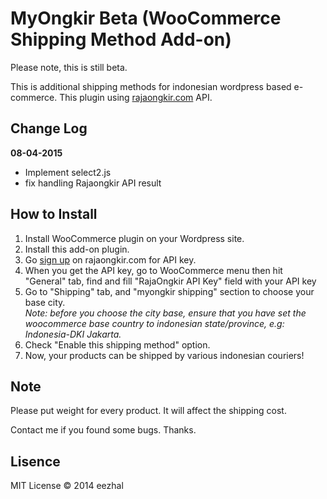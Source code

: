 <h1>MyOngkir Beta (WooCommerce Shipping Method Add-on)</h1>
<p>Please note, this is still beta.</p>
<p>This is additional shipping methods for indonesian wordpress based e-commerce. This plugin using <a href="htpp://rajaongkir.com">rajaongkir.com</a> API.</p>

<h2>Change Log</h2>
<b>08-04-2015</b>
<ul>
  <li>Implement select2.js</li>
  <li>fix handling Rajaongkir API result</li>
</ul>

<h2>How to Install</h3>
<ol>
  <li>Install WooCommerce plugin on your Wordpress site.</li>
  <li>Install this add-on plugin.</li>
  <li>Go <a href="http://rajaongkir.com/akun/daftar">sign up</a> on rajaongkir.com for API key.</li>
  <li>When you get the API key, go to WooCommerce menu then hit "General" tab, find and fill "RajaOngkir API Key" field with your API key</li>
  <li>Go to "Shipping" tab, and "myongkir shipping" section to choose your base city. <br><i>Note: before you choose the city base, ensure that you have set the woocommerce base country to indonesian state/province, e.g: Indonesia-DKI Jakarta.</i></li>
  <li>Check "Enable this shipping method" option.</li>
  <li>Now, your products can be shipped by various indonesian couriers!</li>
</ol>

<h2>Note</h2>
<p>Please put weight for every product. It will affect the shipping cost.</p>
<p>Contact me if you found some bugs. Thanks.</p>

<h2>Lisence</h2>
<p>MIT License &copy; 2014 eezhal<p>